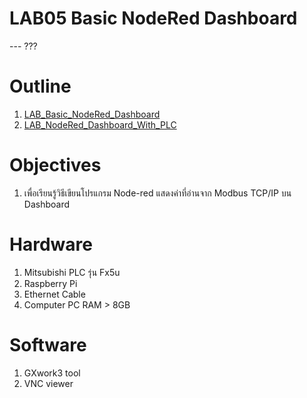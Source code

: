 # **LAB05 Basic NodeRed Dashboard**

--- ???

# **Outline**
 
1. [LAB_Basic_NodeRed_Dashboard]()
2. [LAB_NodeRed_Dashboard_With_PLC]()

# **Objectives**
1.  เพื่อเรียนรู้วิธีเขียนโปรแกรม Node-red แสดงค่าที่อ่านจาก Modbus TCP/IP บน Dashboard 

# **Hardware**
1. Mitsubishi PLC รุ่น Fx5u 
2. Raspberry Pi 
3. Ethernet Cable
4. Computer PC RAM > 8GB

# **Software**
1. GXwork3 tool
2. VNC viewer
